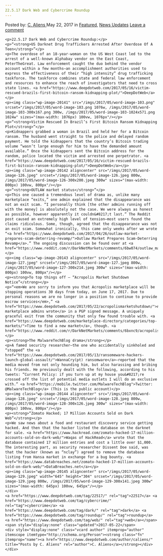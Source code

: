 ```yaml
---
22.5.17 Dark Web and Cybercrime Roundup
---
```

<article class="post-listing post-20140 post type-post status-publish format-standard has-post-thumbnail hentry  tag-5488 tag-cybercrime tag-dark tag-roundup tag-web">
    <div class="post-inner">
        <span>Posted by: <a href="https://www.deepdotweb.com/author/caliens/" title="">C. Aliens </a></span>
    <span>May 22, 2017</span>
    <span>in <a href="https://www.deepdotweb.com/category/deepdot-news/" rel="category tag">Featured</a>, <a href="https://www.deepdotweb.com/category/news-updates/" rel="category tag">News Updates</a></span>
    <span><a href="https://www.deepdotweb.com/2017/05/22/22-5-17-dark-web-cybercrime-roundup/#respond">Leave a comment</a></span>
    </p>
    <div class="clear"></div>
    
    <p>22.5.17 Dark Web and Cybercrime Roundup:</p>
    <p>“<strong>US Darknet Drug Traffickers Arrested After Overdose Of A Teen</strong>”</p>
    <p>The overdose of an 18-year-woman on the US West Coast led to the arrest of a well-known Alphabay vendor on the East Coast, PeterTheGreat. Law enforcement caught the duo behind the vendor account within a few months—an accomplishment authorities used to express the effectiveness of their “high intensity” drug trafficking taskforce. The taskforce combines state and federal law enforcement and resources to enhance the reach of investigators that need to cross state lines. <a href="https://www.deepdotweb.com/2017/05/16/victim-rescued-brazils-first-bitcoin-ransom-kidnapping-plot/">DeepDotWeb</a></p>
    <p><img class="wp-image-20141" src="/imgs/2017/05/word-image-103.png" srcset="/imgs/2017/05/word-image-103.png 1076w, /imgs/2017/05/word-image-103-300x167.png 300w, /imgs/2017/05/word-image-103-1024x571.png 1024w" sizes="(max-width: 1076px) 100vw, 1076px"/></p>
    <p>“<strong>Victim Rescued In Brazil’s First Bitcoin Ransom Kidnapping Plot</strong>”</p>
    <p>Kidnappers grabbed a woman in Brazil and held her for a Bitcoin ransom. The husband went straight to the police and delayed random payment. He told the kidnappers that the country’s Bitcoin trading volume “wasn’t large enough for him to have the demanded amount available.” Once the kidnappers sent the Bitcoin address for the random, police located the victim and arrested one perpetrator. <a href="https://www.deepdotweb.com/2017/05/16/victim-rescued-brazils-first-bitcoin-ransom-kidnapping-plot/">DeepDotWeb</a></p>
    <p><img class="wp-image-20142 aligncenter" src="/imgs/2017/05/word-image-126.jpeg" srcset="/imgs/2017/05/word-image-126.jpeg 800w, /imgs/2017/05/word-image-126-300x200.jpeg 300w" sizes="(max-width: 800px) 100vw, 800px"/></p>
    <p>“<strong>OUTLAW market status</strong>”</p>
    <p>This one caused a tremendous level of drama as, unlike many marketplace “exits,” one admin explained that the disappearance was not an exit scam. “I personally think [the other admins running off with the money] is absolutely not the case. We were always as honest as possible, however apparently it couldn&#8217;t last.” The Reddit post caused an extremely high level of tension—most users found the claims ridiculous. Some, though, agreed that the disappearance was not an exit scam. Somewhat ironically, this came only weeks after we wrote “<a href="https://www.deepdotweb.com/2017/04/26/outlaw-market-prepares-scam-deterring-revamp/">Outlaw Market Prepares Scam-Deterring Revamp</a>.” The ongoing discussion can be found over at <a href="https://www.reddit.com/r/DarkNetMarkets/comments/6bw074/outlaw_market_status/">/r/darknetmarkets</a>.</p>
    <p><img class="wp-image-20143 aligncenter" src="/imgs/2017/05/word-image-127.jpeg" srcset="/imgs/2017/05/word-image-127.jpeg 800w, /imgs/2017/05/word-image-127-300x214.jpeg 300w" sizes="(max-width: 800px) 100vw, 800px"/></p>
    <p><strong>To top things off – “Acropolis Market Shutdown Notice”</strong></p>
    <p>“<em>We are sorry to inform you that Acropolis marketplace will be stopping operations 30 days from today, on June 17, 2017. Due to personal reasons we are no longer in a position to continue to provide escrow services</em>,” <a href="https://www.deepdotweb.com/2017/05/22/acropolismarketshutdown/">Acropolis marketplace admins wrote</a> in a PGP signed message. A uniquely graceful exit from the community that only few found trouble with. <a href="https://www.deepdotweb.com/marketplace-directory/categories/top-markets/">Time to find a new market</a>, though. <a href="https://www.reddit.com/r/DarkNetMarkets/comments/6bxnc9/acropolis_market_shutdown_notice/">/r/darknetmarkets</a></p>
    <p><strong>The MalwareTechBlog drama</strong></p>
    <p>A famed security researcher—the one who accidentally sinkholed and “stopped” the <a href="https://www.deepdotweb.com/2017/05/13/ransomeware-hackers-launch-global-assault/">WannaCry(pt) ransomware</a>—reported that the media moved from not only hounding him, but also harassing and bribing his friends. He previously dealt with the following, according to his tweets: “Current Policy: if you turn up at my house you&#8217;re crossed off the list of potential media outlets I will do an exclusive with.” <a href="https://mobile.twitter.com/MalwareTechBlog">Twitter: @MalwareTechBlog</a> (This is the public account)</p>
    <p><img class="wp-image-20144 aligncenter" src="/imgs/2017/05/word-image-128.jpeg" srcset="/imgs/2017/05/word-image-128.jpeg 800w, /imgs/2017/05/word-image-128-300x126.jpeg 300w" sizes="(max-width: 800px) 100vw, 800px"/></p>
    <p><strong>“Zomato Hacked; 17 Million Accounts Sold on Dark Web”</strong></p>
    <p>We saw news about a food and restaurant discovery service getting hacked. And then that the hacker listed the database on the darknet for sale. <a href="https://www.hackread.com/zomato-hacked-17-million-accounts-sold-on-dark-web/">Waqas of HackRead</a> wrote that the database contained 17 million entries and cost a little over $1,000. The interesting part, as security researcher Dissent Doe said, was that the hacker (known as “nclay”) agreed to remove the database listing from Hansa market in exchange for a bug bounty. <a href="https://www.databreaches.net/zomato-hacked-17-million-accounts-sold-on-dark-web/">DataBreaches.net</a></p>
    <p><img class="wp-image-20145 aligncenter" src="/imgs/2017/05/word-image-129.jpeg" width="645" height="304" srcset="/imgs/2017/05/word-image-129.jpeg 800w, /imgs/2017/05/word-image-129-300x141.jpeg 300w" sizes="(max-width: 645px) 100vw, 645px"/></p>
    </div>
    <a href="https://www.deepdotweb.com/tag/22517/" rel="tag">22517</a> <a href="https://www.deepdotweb.com/tag/cybercrime/" rel="tag">cybercrime</a> <a href="https://www.deepdotweb.com/tag/dark/" rel="tag">dark</a> <a href="https://www.deepdotweb.com/tag/roundup/" rel="tag">roundup</a> <a href="https://www.deepdotweb.com/tag/web/" rel="tag">web</a></span> <span style="display:none" class="updated">2017-05-22</span>
    <div style="display:none" class="vcard author" itemprop="author" itemscope itemtype="http://schema.org/Person"><strong class="fn" itemprop="name"><a href="https://www.deepdotweb.com/author/caliens/" title="Posts by C. Aliens" rel="author">C. Aliens</a></strong></div>
    </div>
</article>

